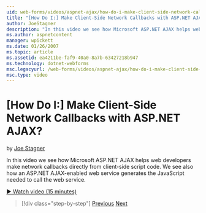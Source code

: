 ```yaml
---
uid: web-forms/videos/aspnet-ajax/how-do-i-make-client-side-network-callbacks-with-aspnet-ajax
title: "[How Do I:] Make Client-Side Network Callbacks with ASP.NET AJAX? | Microsoft Docs"
author: JoeStagner
description: "In this video we see how Microsoft ASP.NET AJAX helps web developers make network callbacks directly from client-side script code. We see also how an ASP.NET..."
ms.author: aspnetcontent
manager: wpickett
ms.date: 01/26/2007
ms.topic: article
ms.assetid: ea4211be-faf9-40a0-8a7b-63427218b947
ms.technology: dotnet-webforms
msc.legacyurl: /web-forms/videos/aspnet-ajax/how-do-i-make-client-side-network-callbacks-with-aspnet-ajax
msc.type: video
---
```

[How Do I:] Make Client-Side Network Callbacks with ASP.NET AJAX?
====================
by [Joe Stagner](https://github.com/JoeStagner)

In this video we see how Microsoft ASP.NET AJAX helps web developers make network callbacks directly from client-side script code. We see also how an ASP.NET AJAX-enabled web service generates the JavaScript needed to call the web service.

[&#9654; Watch video (15 minutes)](https://channel9.msdn.com/Blogs/ASP-NET-Site-Videos/how-do-i-make-client-side-network-callbacks-with-aspnet-ajax)

> [!div class="step-by-step"]
> [Previous](how-do-i-implement-dynamic-partial-page-updates-with-aspnet-ajax.md)
> [Next](how-do-i-add-aspnet-ajax-features-to-an-existing-web-application.md)
